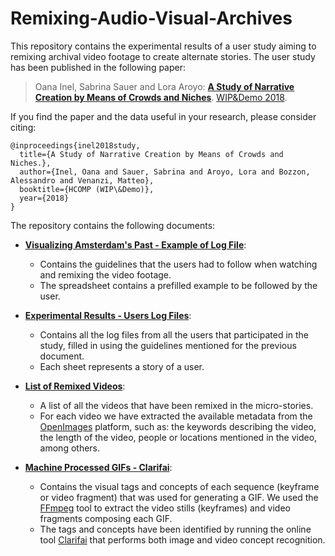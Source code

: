 # Remixing-Audio-Visual-Archives

This repository contains the experimental results of a user study aiming to remixing archival video footage to create alternate stories. The user study has been published in the following paper:

> Oana Inel, Sabrina Sauer and Lora Aroyo: **[A Study of Narrative Creation by Means of Crowds and Niches](http://ceur-ws.org/Vol-2173/paper1.pdf)**. [WIP&Demo 2018](https://www.humancomputation.com/2018/index.html).


If you find the paper and the data useful in your research, please consider citing:

```
@inproceedings{inel2018study,
  title={A Study of Narrative Creation by Means of Crowds and Niches.},
  author={Inel, Oana and Sauer, Sabrina and Aroyo, Lora and Bozzon, Alessandro and Venanzi, Matteo},
  booktitle={HCOMP (WIP\&Demo)},
  year={2018}
}
```

The repository contains the following documents:

* [__Visualizing Amsterdam's Past - Example of Log File__](https://github.com/oana-inel/Remixing-Audio-Visual-Archives/blob/main/Visualizing%20Amsterdam_s%20Past%20-%20Example%20of%20Log%20File.xlsx): 
  * Contains the guidelines that the users had to follow when watching and remixing the video footage.
  * The spreadsheet contains a prefilled example to be followed by the user. 

* [__Experimental Results - Users Log Files__](https://github.com/oana-inel/Remixing-Audio-Visual-Archives/blob/main/Experimental%20Results%20-%20Users%20Log%20Files.xlsx): 
  * Contains all the log files from all the users that participated in the study, filled in using the guidelines mentioned for the previous document.
  * Each sheet represents a story of a user.

* [__List of Remixed Videos__](https://github.com/oana-inel/Remixing-Audio-Visual-Archives/blob/main/List%20of%20Remixed%20Videos.xlsx): 
  * A list of all the videos that have been remixed in the micro-stories.
  * For each video we have extracted the available metadata from the [OpenImages](https://www.openbeelden.nl) platform, such as: the keywords describing the video, the length of the video, people or locations mentioned in the video, among others. 

* [__Machine Processed GIFs - Clarifai__](https://github.com/oana-inel/Remixing-Audio-Visual-Archives/blob/main/Machine%20Processed%20GIFs%20-%20Clarifai.xlsx): 
  * Contains the visual tags and concepts of each sequence (keyframe or video fragment) that was used for generating a GIF. We used the [FFmpeg](https://ffmpeg.org) tool to extract the video stills (keyframes) and video fragments composing each GIF.
  * The tags and concepts have been identified by running the online tool [Clarifai](https://www.clarifai.com) that performs both image and video concept recognition.
